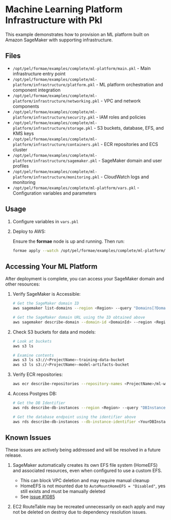 # Machine Learning Platform Infrastructure with Pkl

This example demonstrates how to provision an ML platform built on Amazon SageMaker with supporting infrastructure.

## Files

- `/opt/pel/formae/examples/complete/ml-platform/main.pkl` - Main infrastructure entry point
- `/opt/pel/formae/examples/complete/ml-platform/infrastructure/platform.pkl` - ML platform orchestration and component integration
- `/opt/pel/formae/examples/complete/ml-platform/infrastructure/networking.pkl` - VPC and network components
- `/opt/pel/formae/examples/complete/ml-platform/infrastructure/security.pkl` - IAM roles and policies
- `/opt/pel/formae/examples/complete/ml-platform/infrastructure/storage.pkl` - S3 buckets, database, EFS, and KMS keys
- `/opt/pel/formae/examples/complete/ml-platform/infrastructure/containers.pkl` - ECR repositories and ECS cluster
- `/opt/pel/formae/examples/complete/ml-platform/infrastructure/sagemaker.pkl` - SageMaker domain and user profiles
- `/opt/pel/formae/examples/complete/ml-platform/infrastructure/monitoring.pkl` - CloudWatch logs and monitoring
- `/opt/pel/formae/examples/complete/ml-platform/vars.pkl` - Configuration variables and parameters

## Usage

1. Configure variables in `vars.pkl`

2. Deploy to AWS: 
    
    Ensure the **formae** node is up and running. Then run:

    ```bash
    formae apply --watch /opt/pel/formae/examples/complete/ml-platform/main.pkl
    ```

## Accessing Your ML Platform

After deployment is complete, you can access your SageMaker domain and other resources:

1. Verify SageMaker is Accessible:

    ```bash
    # Get the SageMaker domain ID
    aws sagemaker list-domains --region <Region> --query "Domains[?DomainName=='ml-platform-domain'].DomainId" --output table

    # Get the SageMaker domain URL using the ID obtained above
    aws sagemaker describe-domain --domain-id <DomainId> --region <Region> --query 'Url'
    ```

2. Check S3 buckets for data and models:
    ```bash
    # Look at buckets
    aws s3 ls

    # Examine contents
    aws s3 ls s3://<ProjectName>-training-data-bucket
    aws s3 ls s3://<ProjectName>-model-artifacts-bucket
    ```

3. Verify ECR repositories:
    ```bash
    aws ecr describe-repositories --repository-names <ProjectName>/ml-workflow <ProjectName>/feature-engineering --region <Region>
    ```

4. Access Postgres DB:
    ```bash
    # Get the DB Identifier
    aws rds describe-db-instances --region <Region> --query "DBInstances[].DBInstanceIdentifier" --output text

    # Get the database endpoint using the identifier above
    aws rds describe-db-instances --db-instance-identifier <YourDBInstanceId> --region <Region> --query "DBInstances[0].Endpoint.Address" --output text    
    ```

## Known Issues
These issues are actively being addressed and will be resolved in a future release.

1. SageMaker automatically creates its own EFS file system (HomeEFS) and associated resources, even when configured to use a custom EFS.
    - This can block VPC deletion and may require manual cleanup
    - HomeEFS is not mounted due to `AutoMountHomeEFS = "Disabled"`, yes still exists and must be manually deleted
    - See [issue #1085](https://github.com/aws-cloudformation/cloudformation-coverage-roadmap/issues/1085)

2. EC2 RouteTable may be recreated unnecessarily on each apply and may not be deleted on destroy due to dependency resolution issues.
